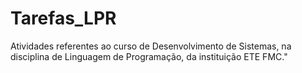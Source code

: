 # Tarefas_LPR
Atividades referentes ao curso de Desenvolvimento de Sistemas, na disciplina de Linguagem de Programação, da instituição ETE FMC."
